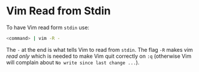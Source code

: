 # Vim Read from Stdin

To have Vim read form `stdin` use:

```sh
<command> | vim -R -
```


The `-` at the end is what tells Vim to read from `stdin`.
The flag `-R` makes vim *read only* which is needed to make Vim quit correctly on `:q`
(otherwise Vim will complain about `No write since last change ...`).